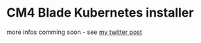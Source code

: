 # CM4 Blade Kubernetes installer

more infos comming soon - see [my twitter post](https://twitter.com/Gurkengewuerz/status/1472999872014036996)